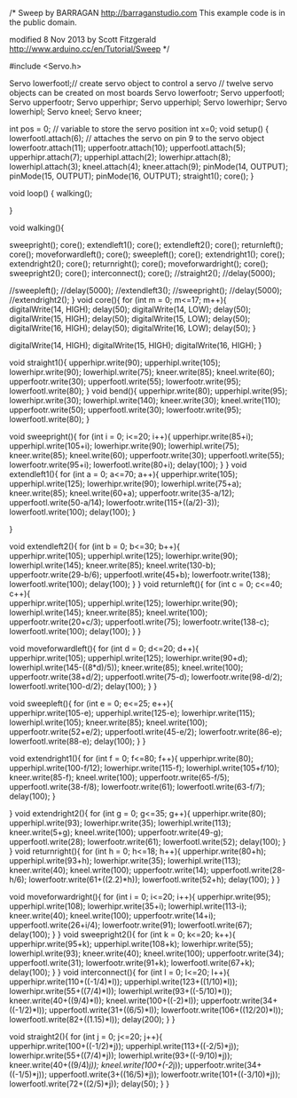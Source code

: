 /* Sweep
 by BARRAGAN <http://barraganstudio.com>
 This example code is in the public domain.

 modified 8 Nov 2013
 by Scott Fitzgerald
 http://www.arduino.cc/en/Tutorial/Sweep
*/

#include <Servo.h>

Servo lowerfootl;// create servo object to control a servo
// twelve servo objects can be created on most boards
Servo lowerfootr;
Servo upperfootl;
Servo upperfootr;
Servo upperhipr;
Servo upperhipl;
Servo lowerhipr;
Servo lowerhipl;
Servo kneel;
Servo kneer;

int pos = 0;    // variable to store the servo position
int x=0;
void setup() {
lowerfootl.attach(6); // attaches the servo on pin 9 to the servo object
lowerfootr.attach(11);
upperfootr.attach(10);
upperfootl.attach(5);
upperhipr.attach(7);
upperhipl.attach(2);
lowerhipr.attach(8);
lowerhipl.attach(3);
kneel.attach(4);
kneer.attach(9);
pinMode(14, OUTPUT);
pinMode(15, OUTPUT); 
pinMode(16, OUTPUT);
straight1();
core();
}

void loop() {
walking();

 }

void walking(){

sweepright();
core();
extendleft1();
core();
extendleft2();
core();
returnleft();
core();
moveforwardleft();
core();
sweepleft();
core();
extendright1();
core();
extendright2();
core();
returnright();
core();
moveforwardright();
core();
sweepright2();
core();
interconnect();
core();
//straight2();
//delay(5000);



//sweepleft();
//delay(5000);
//extendleft3();
//sweepright();
//delay(5000);
//extendright2();
}
void core(){
for (int m = 0; m<=17; m++){  
digitalWrite(14, HIGH);
delay(50);
digitalWrite(14, LOW);
delay(50);
digitalWrite(15, HIGH);
delay(50);
digitalWrite(15, LOW);
delay(50);
digitalWrite(16, HIGH);
delay(50);
digitalWrite(16, LOW);
delay(50);
}

digitalWrite(14, HIGH);
digitalWrite(15, HIGH);
digitalWrite(16, HIGH);
}
  
void straight1(){
upperhipr.write(90);
upperhipl.write(105);
lowerhipr.write(90);
lowerhipl.write(75);
kneer.write(85);
kneel.write(60);
upperfootr.write(30);
upperfootl.write(55);
lowerfootr.write(95);
lowerfootl.write(80);
}
void bend(){
upperhipr.write(80);
upperhipl.write(95);
lowerhipr.write(30);
lowerhipl.write(140);
kneer.write(30);
kneel.write(110);
upperfootr.write(50);
upperfootl.write(30);
lowerfootr.write(95);
lowerfootl.write(80); 
}

void sweepright(){
for (int i = 0; i<=20; i++){
upperhipr.write(85+i);
upperhipl.write(105+i);
lowerhipr.write(90);
lowerhipl.write(75);
kneer.write(85);
kneel.write(60);
upperfootr.write(30);
upperfootl.write(55);
lowerfootr.write(95+i);
lowerfootl.write(80+i);
delay(100);
}
}
void extendleft1(){
for (int a = 0; a<=70; a++){ 
upperhipr.write(105);
upperhipl.write(125);
lowerhipr.write(90);
lowerhipl.write(75+a);
kneer.write(85);
kneel.write(60+a);
upperfootr.write(35-a/12);
upperfootl.write(50-a/14);
lowerfootr.write(115+((a/2)-3));
lowerfootl.write(100);
delay(100);
}

}

void extendleft2(){
 for (int b = 0; b<=30; b++){  
upperhipr.write(105);
upperhipl.write(125);
lowerhipr.write(90);
lowerhipl.write(145);
kneer.write(85);
kneel.write(130-b);
upperfootr.write(29-b/6);
upperfootl.write(45+b);
lowerfootr.write(138);
lowerfootl.write(100);
delay(100);
}
}
void returnleft(){
for (int c = 0; c<=40; c++){  
upperhipr.write(105);
upperhipl.write(125);
lowerhipr.write(90);
lowerhipl.write(145);
kneer.write(85);
kneel.write(100);
upperfootr.write(20+c/3);
upperfootl.write(75);
lowerfootr.write(138-c);
lowerfootl.write(100);
delay(100);
}
}

void moveforwardleft(){
for (int d = 0; d<=20; d++){  
upperhipr.write(105);
upperhipl.write(125);
lowerhipr.write(90+d);
lowerhipl.write(145-((8*d)/5));
kneer.write(85);
kneel.write(100);
upperfootr.write(38+d/2);
upperfootl.write(75-d);
lowerfootr.write(98-d/2);
lowerfootl.write(100-d/2);
delay(100);
}
}

void sweepleft(){
for (int e = 0; e<=25; e++){  
upperhipr.write(105-e);
upperhipl.write(125-e);
lowerhipr.write(115);
lowerhipl.write(105);
kneer.write(85);
kneel.write(100);
upperfootr.write(52+e/2);
upperfootl.write(45-e/2);
lowerfootr.write(86-e);
lowerfootl.write(88-e);
delay(100);
}
}

void extendright1(){
for (int f = 0; f<=80; f++){ 
upperhipr.write(80);
upperhipl.write(100-f/12);
lowerhipr.write(115-f);
lowerhipl.write(105+f/10);
kneer.write(85-f);
kneel.write(100);
upperfootr.write(65-f/5);
upperfootl.write(38-f/8);
lowerfootr.write(61);
lowerfootl.write(63-f/7);
delay(100);
}

}
void extendright2(){
for (int g = 0; g<=35; g++){ 
upperhipr.write(80);
upperhipl.write(93);
lowerhipr.write(35);
lowerhipl.write(113);
kneer.write(5+g);
kneel.write(100);
upperfootr.write(49-g);
upperfootl.write(28);
lowerfootr.write(61);
lowerfootl.write(52);
delay(100);
}
}
void returnright(){
for (int h = 0; h<=18; h++){ 
upperhipr.write(80+h);
upperhipl.write(93+h);
lowerhipr.write(35);
lowerhipl.write(113);
kneer.write(40);
kneel.write(100);
upperfootr.write(14);
upperfootl.write(28-h/6);
lowerfootr.write(61+((2.2)*h));
lowerfootl.write(52+h);
delay(100);
}
}

void moveforwardright(){
for (int i = 0; i<=20; i++){ 
upperhipr.write(95);
upperhipl.write(108);
lowerhipr.write(35+i);
lowerhipl.write(113-i);
kneer.write(40);
kneel.write(100);
upperfootr.write(14+i);
upperfootl.write(26+i/4);
lowerfootr.write(91);
lowerfootl.write(67);
delay(100);
}
}
void sweepright2(){
for (int k = 0; k<=20; k++){ 
upperhipr.write(95+k);
upperhipl.write(108+k);
lowerhipr.write(55);
lowerhipl.write(93);
kneer.write(40);
kneel.write(100);
upperfootr.write(34);
upperfootl.write(31);
lowerfootr.write(91+k);
lowerfootl.write(67+k);
delay(100);
}
}
void interconnect(){
for (int l = 0; l<=20; l++){
upperhipr.write(110+((-1/4)*l));
upperhipl.write(123+((1/10)*l));
lowerhipr.write(55+((7/4)*l));
lowerhipl.write(93+((-5/10)*l));
kneer.write(40+((9/4)*l));
kneel.write(100+((-2)*l));
upperfootr.write(34+((-1/2)*l));
upperfootl.write(31+((6/5)*l));
lowerfootr.write(106+((12/20)*l));
lowerfootl.write(82+((1.15)*l));
delay(200);
}
}

  
void straight2(){
for (int j = 0; j<=20; j++){   
upperhipr.write(100+((-1/2)*j));
upperhipl.write(113+((-2/5)*j));
lowerhipr.write(55+((7/4)*j));
lowerhipl.write(93+((-9/10)*j));
kneer.write(40+((9/4)*j));
kneel.write(100+(-2*j));
upperfootr.write(34+((-1/5)*j));
upperfootl.write(3+((16/5)*j));
lowerfootr.write(101+((-3/10)*j));
lowerfootl.write(72+((2/5)*j));
delay(50);
}
}
